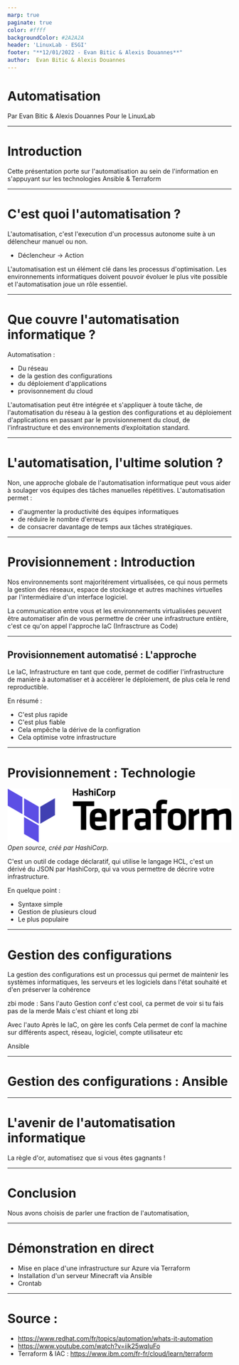 ```yaml
---
marp: true
paginate: true
color: #ffff
backgroundColor: #2A2A2A
header: 'LinuxLab - ESGI'
footer: "**12/01/2022 - Evan Bitic & Alexis Douannes**"
author:  Evan Bitic & Alexis Douannes
---
```


# Automatisation

Par Evan Bitic & Alexis Douannes
Pour le LinuxLab 

---

# Introduction

Cette présentation porte sur l'automatisation au sein de l'information en s'appuyant sur les technologies Ansible & Terraform

---

# C'est quoi l'automatisation ?

L'automatisation, c'est l'execution d'un processus autonome suite à un délencheur manuel ou non.

- Déclencheur -> Action

L'automatisation est un élément clé dans les processus d'optimisation. Les environnements informatiques doivent pouvoir évoluer le plus vite possible et l'automatisation joue un rôle essentiel.

---

# Que couvre l'automatisation informatique ?

Automatisation :
- Du réseau
- de la gestion des configurations
- du déploiement d'applications
- provisonnement du cloud

L'automatisation peut être intégrée et s'appliquer à toute tâche, de l'automatisation du réseau à la gestion des configurations et au déploiement d'applications en passant par le provisionnement du cloud, de l'infrastructure et des environnements d’exploitation standard.

---

# L'automatisation, l'ultime solution ?

Non, une approche globale de l'automatisation informatique peut vous aider à soulager vos équipes des tâches manuelles répétitives. L'automatisation permet :
- d'augmenter la productivité des équipes informatiques
- de réduire le nombre d'erreurs
- de consacrer davantage de temps aux tâches stratégiques.

---

# Provisionnement : Introduction

Nos environnements sont majoritérement virtualisées, ce qui nous permets la gestion des réseaux, espace de stockage et autres machines virtuelles par l'intermédiaire d'un interface logiciel.

La communication entre vous et les environnements virtualisées peuvent être automatiser afin de vous permettre de créer une infrastructure entière, c'est ce qu'on appel l'approche IaC (Infrasctrure as Code)

---

## Provisionnement automatisé : L'approche

Le IaC, Infrastructure en tant que code, permet de codifier l'infrastructure de manière à automatiser et à accélèrer le déploiement, de plus cela le rend reproductible. 

En résumé :
- C'est plus rapide
- C'est plus fiable
- Cela empêche la dérive de la configration
- Cela optimise votre infrastructure

---
<!--
_backgroundColor: white
_color: #000000
-->

# Provisionnement : Technologie
![width:300px](img/Terraform_Logo.png)
*Open source, créé par HashiCorp.*

C'est un outil de codage déclaratif, qui utilise le langage HCL, c'est un dérivé du JSON par HashiCorp, qui va vous permettre de décrire votre infrastructure.

En quelque point : 
- Syntaxe simple
- Gestion de plusieurs cloud
- Le plus populaire

---

# Gestion des configurations

La gestion des configurations est un processus qui permet de maintenir les systèmes informatiques, les serveurs et les logiciels dans l'état souhaité et d'en préserver la cohérence

zbi mode :
Sans l'auto
Gestion conf c'est cool, ca permet de voir si tu fais pas de la merde
Mais c'est chiant et long zbi


Avec l'auto
Après le IaC, on gère les confs
Cela permet de conf la machine sur différents aspect, réseau, logiciel, compte utilisateur etc

Ansible

---

# Gestion des configurations : Ansible


---

# L'avenir de l'automatisation informatique



La règle d'or, automatisez que si vous êtes gagnants !

---

# Conclusion

Nous avons choisis de parler une fraction de l'automatisation,

---

# Démonstration en direct

- Mise en place d'une infrastructure sur Azure via Terraform
- Installation d'un serveur Minecraft via Ansible
- Crontab

---

# Source : 
- https://www.redhat.com/fr/topics/automation/whats-it-automation 
- https://www.youtube.com/watch?v=iik25wqIuFo
- Terraform & IAC : https://www.ibm.com/fr-fr/cloud/learn/terraform